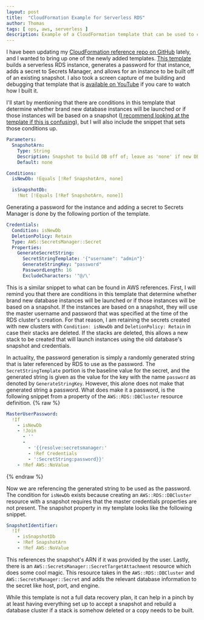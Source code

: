 ```yaml
---
layout: post
title:  "CloudFormation Example for Serverless RDS"
author: Thomas
tags: [ ops, aws, serverless ]
description: Example of a CloudFormation template that can be used to create a serverless RDS cluster
---
```


I have been updating my [CloudFormation reference repo on GitHub](https://github.com/thomasstep/aws-cloudformation-reference) lately, and I wanted to bring up one of the newly added templates. [This template](https://github.com/thomasstep/aws-cloudformation-reference/blob/1a50e0530093920bc3068486028df1b7e97dec0c/rds/basic/rds.yml) builds a serverless RDS instance, generates a password for that instance, adds a secret to Secrets Manager, and allows for an instance to be built off of an existing snapshot. I also took a screen capture of me building and debugging that template that is [available on YouTube](https://www.youtube.com/watch?v=-h6rKAWK6gA) if you care to watch how I built it.

I'll start by mentioning that there are conditions in this template that determine whether brand new database instances will be launched or if those instances will be based on a snapshot ([I recommend looking at the template if this is confusing](https://github.com/thomasstep/aws-cloudformation-reference/blob/1a50e0530093920bc3068486028df1b7e97dec0c/rds/basic/rds.yml)), but I will also include the snippet that sets those conditions up.
```yaml
Parameters:
  SnapshotArn:
    Type: String
    Description: Snapshot to build DB off of; leave as 'none' if new DB
    Default: none

Conditions:
  isNewDb: !Equals [!Ref SnapshotArn, none]

  isSnapshotDb:
    !Not [!Equals [!Ref SnapshotArn, none]]
```

Generating a password for the instance and adding a secret to Secrets Manager is done by the following portion of the template.
```yaml
Credentials:
  Condition: isNewDb
  DeletionPolicy: Retain
  Type: AWS::SecretsManager::Secret
  Properties:
    GenerateSecretString:
      SecretStringTemplate: '{"username": "admin"}'
      GenerateStringKey: "password"
      PasswordLength: 16
      ExcludeCharacters: '"@/\'
```

This is a similar snippet to what can be found in AWS references. First, I will remind you that there are conditions in this template that determine whether brand new database instances will be launched or if those instances will be based on a snapshot. If the instances are based on a snapshot, they will use the master username and password that was specified at the time of the RDS cluster's creation. For that reason, I am retaining the secrets created with new clusters with `Condition: isNewDb` and `DeletionPolicy: Retain` in case their stacks are deleted. If the stacks are deleted, this allows a new stack to be created that will launch instances using the old database's snapshot and credentials.

In actuality, the password generation is simply a randomly generated string that is later referenced by RDS to use as the password. The `SecretStringTemplate` portion is the baseline value for the secret, and the generated string is given as the value for the key with the name `password` as denoted by `GenerateStringKey`. However, this alone does not make that generated string a password. What does make it a password, is the following snippet from a property of the `AWS::RDS::DBCluster` resource definition.
{% raw %}
```yaml
MasterUserPassword:
  !If
    - isNewDb
    - !Join
      - ''
      -
        - '{{resolve:secretsmanager:'
        - !Ref Credentials
        - ':SecretString:password}}'
    - !Ref AWS::NoValue
```
{% endraw %}

Now we are referencing the generated string to be used as the password. The condition for `isNewDb` exists because creating an `AWS::RDS::DBCluster` resource with a snapshot requires that the master credentials properties are not present. The snapshot property in my template looks like the following snippet.
```yaml
SnapshotIdentifier:
  !If
    - isSnapshotDb
    - !Ref SnapshotArn
    - !Ref AWS::NoValue
```

This references the snapshot's ARN if it was provided by the user. Lastly, there is an `AWS::SecretsManager::SecretTargetAttachment` resource which does some cool magic. This resource takes in the `AWS::RDS::DBCluster` and `AWS::SecretsManager::Secret` and adds the relevant database information to the secret like host, port, and engine.

While this template is not a full data recovery plan, it can help in a pinch by at least having everything set up to accept a snapshot and rebuild a database cluster if a stack is somehow deleted or a copy needs to be built.
